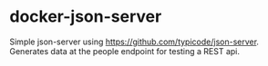 # docker-json-server

Simple json-server using https://github.com/typicode/json-server. Generates data at the people endpoint for testing a REST api.
